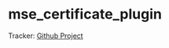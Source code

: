 # mse_certificate_plugin

Tracker: [Github Project](https://github.com/moevm/mse_certificate_plugin/projects/2)